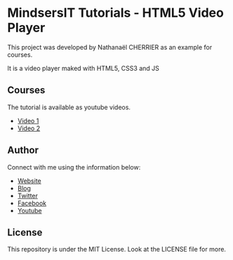 # MindsersIT Tutorials - HTML5 Video Player

This project was developed by Nathanaël CHERRIER as an example for courses.

It is a video player maked with HTML5, CSS3 and JS

## Courses

The tutorial is available as youtube videos.

- [Video 1](http://blog.nathanaelcherrier.com/2015/11/13/livecoding-html5-video-player/)
- [Video 2](http://blog.nathanaelcherrier.com/2015/11/18/livecoding-html5-video-player-part-two/)

## Author

Connect with me using the information below:

- [Website](http://nathanaelcherrier.com)
- [Blog](http://blog.nathanaelcherrier.com)
- [Twitter](https://twitter.com/MindsersIT)
- [Facebook](https://www.facebook.com/MindsersIT/)
- [Youtube](https://www.youtube.com/channel/UC9FajTyEA4M8K6cF4174Zlw)

## License

This repository is under the MIT License. Look at the LICENSE file for more.
